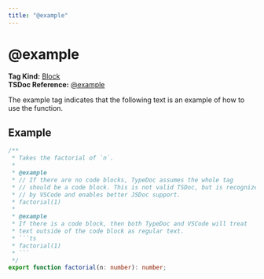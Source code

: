 ```yaml
---
title: "@example"
---
```


# @example

**Tag Kind:** [Block](../tags.md#block-tags) <br>
**TSDoc Reference:** [@example](https://tsdoc.org/pages/tags/example/)

The example tag indicates that the following text is an example of how to use the function.

## Example

````ts
/**
 * Takes the factorial of `n`.
 *
 * @example
 * // If there are no code blocks, TypeDoc assumes the whole tag
 * // should be a code block. This is not valid TSDoc, but is recognized
 * // by VSCode and enables better JSDoc support.
 * factorial(1)
 *
 * @example
 * If there is a code block, then both TypeDoc and VSCode will treat
 * text outside of the code block as regular text.
 * ```ts
 * factorial(1)
 * ```
 */
export function factorial(n: number): number;
````
